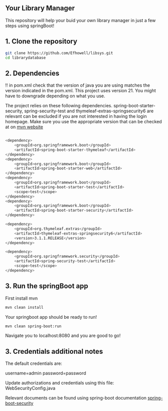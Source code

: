 ##  Your Library Manager

This repository will help your buid your own library manager in just a few steps using springBoot! 

## 1. Clone the repository


```bash
git clone https://github.com/Efhowell/libsys.git
cd librarydatabase

```


## 2. Dependencies

!! in pom.xml check that the version of java you are using matches the version indicated in the pom.xml. This project uses version 21. You might have to downgrade depending on what you use.

The project relies on these following dependencies. spring-boot-starter-security, spring-security-test and thymeleaf-extras-springsecurity6 are relevant can be excluded if you are not interested in having the login homepage. Make sure you use the appropriate version that can be checked at on [mvn website](https://mvnrepository.com)
```bash

<dependency>
	<groupId>org.springframework.boot</groupId>
	<artifactId>spring-boot-starter-thymeleaf</artifactId>
</dependency>
<dependency>
	<groupId>org.springframework.boot</groupId>
	<artifactId>spring-boot-starter-web</artifactId>
</dependency>
<dependency>
	<groupId>org.springframework.boot</groupId>
	<artifactId>spring-boot-starter-test</artifactId>
	<scope>test</scope>
</dependency>
<dependency>
	<groupId>org.springframework.boot</groupId>
	<artifactId>spring-boot-starter-security</artifactId>
</dependency>

<dependency>
	<groupId>org.thymeleaf.extras</groupId>
	<artifactId>thymeleaf-extras-springsecurity6</artifactId>
	<version>3.1.1.RELEASE</version>
</dependency>

<dependency>
	<groupId>org.springframework.security</groupId>
	<artifactId>spring-security-test</artifactId>
	<scope>test</scope>
</dependency>
```


## 3. Run the springBoot app 

First install mvn

```bash
mvn clean install
```

Your springboot app should be ready to run!

```bash
mvn clean spring-boot:run 
```

Navigate you to localhost:8080 and you are good to go!

## 3. Credentials additional notes

The default credentials are:

username=admin
password=password

Update authorizations and credentials using this file: WebSecurityConfig.java

Relevant documents can be found using spring-boot documentation [spring-boot-security](https://spring.io/guides/topicals/spring-security-architecture/)
